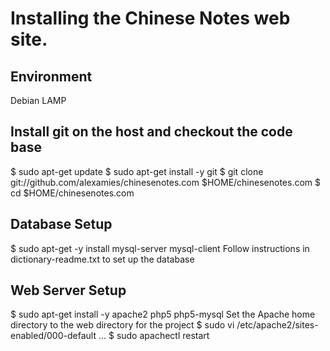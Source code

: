 # Installing the Chinese Notes web site.

## Environment
Debian LAMP

## Install git on the host and checkout the code base
$ sudo apt-get update
$ sudo apt-get install -y git
$ git clone git://github.com/alexamies/chinesenotes.com $HOME/chinesenotes.com
$ cd $HOME/chinesenotes.com

## Database Setup
$ sudo apt-get -y install mysql-server mysql-client
Follow instructions in dictionary-readme.txt to set up the database

## Web Server Setup
$ sudo apt-get install -y apache2 php5 php5-mysql
Set the Apache home directory to the web directory for the project
$ sudo vi /etc/apache2/sites-enabled/000-default
...
$ sudo apachectl restart